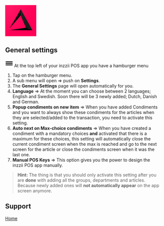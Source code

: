 <img src="../Assets/Pictures/play_store_512.png" alt="inzzii logo" width="100"/>

## General settings

<img src="../Assets/Pictures/Hmenu.png" alt="hamburgermenu" width="25" height="25"/> At the top left of your inzzii POS app you have a hamburger menu 
1. Tap on the hamburger menu.
2. A sub menu will open => push on **Settings**.
3. The **General Settings** page will open automatically for you. 
4. **Language** => At the moment you can choose between 2 languages; English and Swedish. Soon there will be 3 newly added; Dutch, Danish and German.
5. **Popup condiments on new item** => When you have added Condiments and you want to always show these condiments for the articles when they are selected/added to the transaction, you need to activate this setting.
6. **Auto next on Max-choice condiments** => When you have created a condiment with a mandatory choices **and** activated that there is a maximum for these choices, this setting will automatically close the current condiment screen when the max is reached and go to the next screen for the article or close the condiments screen when it was the last one.
7. **Manual POS Keys** => This option gives you the power to design the inzzii POS app manually. 
> **Hint:**  The thing is that you should only activate this setting after you are **done** with adding all the groups, departments and articles. Because newly added ones will **not automatically appear** on the app screen anymore.


## Support
[Home](../index.md)